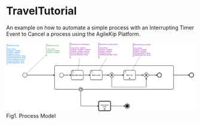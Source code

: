 # TravelTutorial

An example on how to automate a simple process with an Interrupting Timer Event to Cancel a process using the AgileKip Platform.

![Model](/MODELS/travel-TIMER2CANCEL/travel_TIMERCANCEL.png)
Fig1. Process Model
